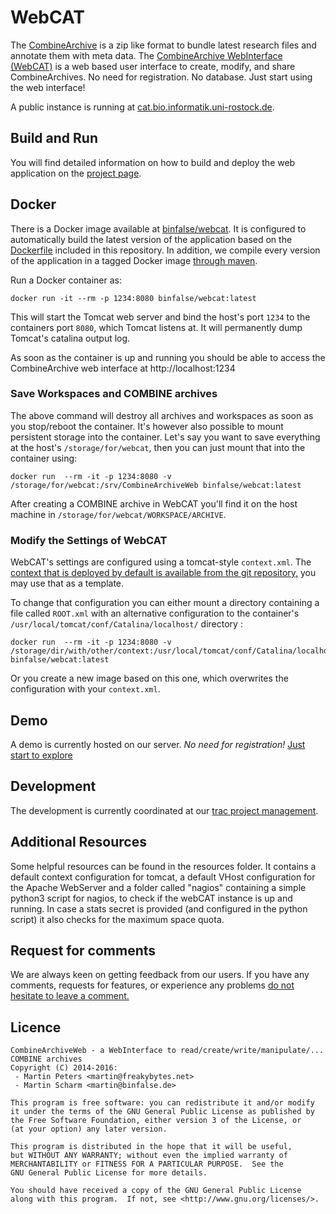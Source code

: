 # WebCAT

The [CombineArchive](http://co.mbine.org/standards/omex) is a zip like format to bundle latest research files and annotate them with meta data. The [CombineArchive WebInterface (WebCAT)](https://github.com/SemsProject/CombineArchiveWeb) is a web based user interface to create, modify, and share CombineArchives. No need for registration. No database. Just start using the web interface!

A public instance is running at [cat.bio.informatik.uni-rostock.de](https://cat.bio.informatik.uni-rostock.de/).

## Build and Run

You will find detailed information on how to build and deploy the web application on the [project page](https://sems.uni-rostock.de/trac/combinearchive-web).



## Docker

There is a Docker image available at [binfalse/webcat](https://hub.docker.com/r/binfalse/webcat/). It is configured to automatically build the latest version of the application based on the [Dockerfile](Dockerfile) included in this repository. In addition, we compile every version of the application in a tagged Docker image [through maven](https://binfalse.de/2016/05/31/mvn-automagically-create-a-docker-image/).

Run a Docker container as:

    docker run -it --rm -p 1234:8080 binfalse/webcat:latest

This will start the Tomcat web server and bind the host's port `1234` to the containers port `8080`, which Tomcat listens at. It will permanently dump Tomcat's catalina output log.

As soon as the container is up and running you should be able to access the CombineArchive web interface at http://localhost:1234

### Save Workspaces and COMBINE archives
The above command will destroy all archives and workspaces as soon as you stop/reboot the container.
It's however also possible to mount persistent storage into the container. Let's say you want to save everything at the host's `/storage/for/webcat`, then you can just mount that into the container using:

    docker run  --rm -it -p 1234:8080 -v /storage/for/webcat:/srv/CombineArchiveWeb binfalse/webcat:latest

After creating a COMBINE archive in WebCAT you'll find it on the host machine in `/storage/for/webcat/WORKSPACE/ARCHIVE`.

### Modify the Settings of WebCAT
WebCAT's settings are configured using a tomcat-style `context.xml`. The [context that is deployed by default is available from the git repository,](https://github.com/binfalse/CombineArchiveWeb/blob/master/src/main/docker/CombineArchiveWeb-DockerContext.xml) you may use that as a template.

To change that configuration you can either mount a directory containing a file called `ROOT.xml` with an alternative configuration to the container's `/usr/local/tomcat/conf/Catalina/localhost/` directory :

    docker run  --rm -it -p 1234:8080 -v /storage/dir/with/other/context:/usr/local/tomcat/conf/Catalina/localhost/ binfalse/webcat:latest

Or you create a new image based on this one, which overwrites the configuration with your `context.xml`.




## Demo
A demo is currently hosted on our server. *No need for registration!*
[Just start to explore](http://webcat.sems.uni-rostock.de)



## Development
The development is currently coordinated at our [trac project management](https://sems.uni-rostock.de/trac/combinearchive-web).



## Additional Resources
Some helpful resources can be found in the resources folder. It contains a default context configuration for tomcat, a default
VHost configuration for the Apache WebServer and a folder called "nagios" containing a simple python3 script for nagios, to
check if the webCAT instance is up and running. In case a stats secret is provided (and configured in the python script) it
also checks for the maximum space quota.


## Request for comments
We are always keen on getting feedback from our users. If you have any comments, requests for features, or experience any problems [do not hesitate to leave a comment.](https://github.com/SemsProject/CombineArchiveWeb/issues/new)


## Licence
    CombineArchiveWeb - a WebInterface to read/create/write/manipulate/... COMBINE archives
    Copyright (C) 2014-2016:
     - Martin Peters <martin@freakybytes.net>
     - Martin Scharm <martin@binfalse.de>
    
    This program is free software: you can redistribute it and/or modify
    it under the terms of the GNU General Public License as published by
    the Free Software Foundation, either version 3 of the License, or
    (at your option) any later version.
      
    This program is distributed in the hope that it will be useful,
    but WITHOUT ANY WARRANTY; without even the implied warranty of
    MERCHANTABILITY or FITNESS FOR A PARTICULAR PURPOSE.  See the
    GNU General Public License for more details.
    
    You should have received a copy of the GNU General Public License
    along with this program.  If not, see <http://www.gnu.org/licenses/>.

